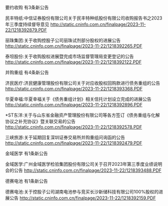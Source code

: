 要约收购 有3条新公告 

民丰特纸:中信证券股份有限公司关于民丰特种纸股份有限公司收购报告书之2023年三季度持续督导意见 http://static.cninfo.com.cn/finalpage/2023-11-22/1218392879.PDF 

丽珠集团:关于收购控股子公司丽珠试剂部分股权的进展公告 http://static.cninfo.com.cn/finalpage/2023-11-22/1218392265.PDF 

泰坦股份:关于收购股权进展暨完成市场监督管理局变更登记的公告 http://static.cninfo.com.cn/finalpage/2023-11-22/1218392122.PDF 

并购重组 有4条新公告 

济民医疗:济民健康管理股份有限公司关于对应收股权回购款进行债务重组的公告 http://static.cninfo.com.cn/finalpage/2023-11-22/1218393368.PDF 

华夏幸福:华夏幸福关于《债务重组计划》相关信托计划设立完成的进展公告 http://static.cninfo.com.cn/finalpage/2023-11-22/1218392896.PDF 

*ST东洋:关于与山东省金融资产管理股份有限公司等各方签订《债务重组与化解协议之补充协议》暨关联交易的公告 http://static.cninfo.com.cn/finalpage/2023-11-22/1218392578.PDF 

三峡旅游:关于延期回复深圳证券交易所并购重组问询函的公告 http://static.cninfo.com.cn/finalpage/2023-11-22/1218392479.PDF 

金域医学 有1条新公告 

金域医学:广州金域医学检验集团股份有限公司关于召开2023年第三季度业绩说明会的公告 http://static.cninfo.com.cn/finalpage/2023-11-22/1218393488.PDF 

德赛电池 有1条新公告 

德赛电池:关于控股子公司湖南电池参与竞买长沙新储科技有限公司100%股权的进展公告 http://static.cninfo.com.cn/finalpage/2023-11-22/1218392159.PDF 

